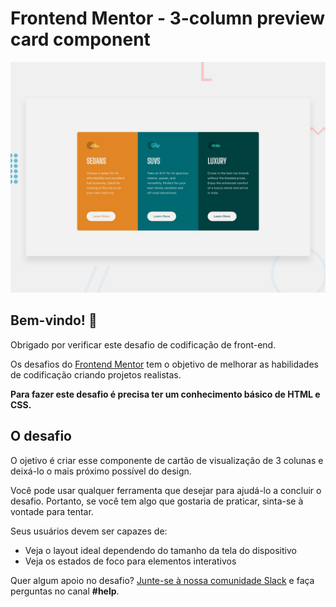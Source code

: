 # Frontend Mentor - 3-column preview card component

![Design preview for the 3-column preview card component coding challenge](./design/desktop-preview.jpg)

## Bem-vindo! 👋

Obrigado por verificar este desafio de codificação de front-end.

Os desafios do [Frontend Mentor](https://www.frontendmentor.io) tem o objetivo de melhorar as habilidades de codificação criando projetos realistas.

**Para fazer este desafio é precisa ter um conhecimento básico de HTML e CSS.**

## O desafio

O ojetivo é criar esse componente de cartão de visualização de 3 colunas e deixá-lo o mais próximo possível do design.

Você pode usar qualquer ferramenta que desejar para ajudá-lo a concluir o desafio. Portanto, se você tem algo que gostaria de praticar, sinta-se à vontade para tentar.

Seus usuários devem ser capazes de:

- Veja o layout ideal dependendo do tamanho da tela do dispositivo
- Veja os estados de foco para elementos interativos

Quer algum apoio no desafio? [Junte-se à nossa comunidade Slack](https://www.frontendmentor.io/slack) e faça perguntas no canal **#help**.